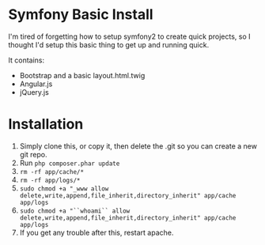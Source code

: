 Symfony Basic Install
========================

I'm tired of forgetting how to setup symfony2 to create quick projects, so I thought I'd setup this basic thing to get up and running quick.

It contains:

  - Bootstrap and a basic layout.html.twig
  - Angular.js
  - jQuery.js


# Installation
  1. Simply clone this, or copy it, then delete the .git so you can create a new git repo.
  2. Run `php composer.phar update`
  2.  `rm -rf app/cache/*`
  3. `rm -rf app/logs/*`
  4. `sudo chmod +a "_www allow delete,write,append,file_inherit,directory_inherit" app/cache app/logs`
  5. `sudo chmod +a "``whoami`` allow delete,write,append,file_inherit,directory_inherit" app/cache app/logs`
  6. If you get any trouble after this, restart apache.